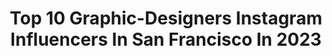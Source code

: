 ---
title: Top 10 Graphic-Designers Instagram Influencers In San Francisco In 2023
description: >-
  Find top graphic-designers Instagram influencers in San Francisco in 2023. Most popular hashtags: #sanfrancisco #graphicdesigner #california #artist.
platform: Instagram
hits: 9
text_top: Identify the best Instagram influencers on inBeat.
text_bottom: inBeat aggregates 9 Instagram influencers like this in San Francisco, United States for you to collaborate.
profiles:
  - username: "alexandriaroby"
    fullname: >-
      Alexandria Roby
    bio: >-
      Currently📍San Francisco Graphic Designer | @skydiohq
    location: "United States"
    followers: 30864
    engagement: 400
    commentsToLikes: 0.018051
    id: ck134t2cqy26e0i19ovu8fvmj
    verified: false
    hashtags: "#blackouttuesday"
  - username: "koludro"
    fullname: >-
      𝕯𝖆𝖓𝖎𝖊𝖑 𝕶𝖔𝖑𝖚𝖉𝖗𝖔𝖛𝖎𝖈𝖍
    bio: >-
      ⭐️ Brand Designer 🖋 Hand-Lettering Artist ✨ Rainbow Fluff 🌈 & Cartoon Buff 💪🏼 💕 👨🏻 𝟐𝟕 | ⬇️ 𝐍𝐄𝐖 𝐒𝐈𝐓𝐄 |📍𝐒𝐅 🌁 | he/him
    location: "United States"
    followers: 38049
    engagement: 553
    commentsToLikes: 0.014721
    id: ckaozrg3un2tm0i78ynsv6t87
    verified: false
    hashtags: "#handlettered, #merch, #artistsoninstagram, #sf"
  - username: "jermie_jerms"
    fullname: >-
      💎 Jeremy (𝕵𝖊𝖗𝖒) Co
    bio: >-
      💣 𝕯𝖊𝖘𝖎𝖌𝖓𝖊𝖗 𝖆𝖘𝖕𝖎𝖗𝖎𝖓𝖌 𝖙𝖔 𝖙𝖆𝖙𝖙𝖔𝖔 🥀 Co-Owner of @blacklampcoffee 💀 Personal @jerms.camp 📍 San Jose, California
    location: "United States"
    followers: 14096
    engagement: 758
    commentsToLikes: 0.028354
    id: ck14htklvc2hb0i198p9yir8y
    verified: false
    hashtags: "#badgedesign, #tattoodesign, #artwork, #illustration"
  - username: "abarcasv21"
    fullname: >-
      Angel Abarca
    bio: >-
      BEACH LOVER ❤️🏝 Coffee addict • Graphic Designer Photographer • Proudly Salvadoran 🇸🇻 💙 Personal account: @angelsv_21
    location: "United States"
    followers: 6927
    engagement: 305
    commentsToLikes: 0.021712
    id: ck6uddfnokgvr0j719wj11jvg
    verified: false
    hashtags: "#vscoportrait, #earth, #makemoreportraits, #portraiture"
  - username: "monimonanabanana"
    fullname: >-
      Moni Monana Banana 🍌
    bio: >-
      🌲⛄~🌴🌊 ~🍇🍷 Graphic Designer + Motion Grapher + Videomaker Drone Pilot 🚁 📍La Rioja 🇪🇸 Aliens don't talk with us because of me..
    location: "United States"
    followers: 10342
    engagement: 910
    commentsToLikes: 0.058047
    id: ck6ufgnypwxx80j713pke2up8
    verified: false
    hashtags: "#hero7, #hero9, #goproes, #goprohero8"
  - username: "rjarevalo"
    fullname: >-
      RENÉ ARÉVALO
    bio: >-
      Instagram @rene_arevalo_ .Digital Graphic Designer Engineer from Sonora. Photography, Art, Nudes & Body Paint!
    location: "United States"
    followers: 8200
    engagement: 597
    commentsToLikes: 0.019740
    id: ck5zq9fnpu6p50i14nr69q03k
    verified: false
    hashtags: "#sanfrancisco, #handsome, #model, #man"
  - username: "logosix"
    fullname: >-
      Logosix ⭐ |  Logo Designer
    bio: >-
      A gallery committed to all Logos, Branding that inspires. DM FOR PROMOTIONS Follow us @logosix and #logosix is VERY IMPORTANT to get FEATURED
    location: "United States"
    followers: 401845
    engagement: 50
    commentsToLikes: 0.015135
    id: ck8t0t2ejt7930j78clz1ttdq
    verified: false
    hashtags: "#graphicdesigner, #lettering, #vaniladesign, #logodaily"
  - username: "saxon_edits"
    fullname: >-
      Saxon edits
    bio: >-
      20 DIGITAL ARTIST Check my BitClout profile on this link! I do all kind of photo manipulations, hit the follow button if you’re interested!🤍
    location: "United States"
    followers: 8853
    engagement: 622
    commentsToLikes: 0.018685
    id: ck6ttrrb9c8ht0j71rxi86fl4
    verified: false
    hashtags: "#galaxy, #nature, #society6, #launchdesigns"
  - username: "lindseycarlene"
    fullname: >-
      L i n d s C a r l e n e
    bio: >-
      Am I doing this right? 𝘓𝘐𝘍𝘌𝘚𝘛𝘠𝘓𝘌 𝘉𝘓𝘖𝘎𝘎𝘌𝘙 | 𝘊𝘖𝘕𝘛𝘌𝘕𝘛 𝘊𝘙𝘌𝘈𝘛𝘖𝘙 ✨𝘔𝘖𝘋𝘌𝘓 | 𝘋𝘐𝘎𝘐𝘛𝘈𝘓 𝘔𝘈𝘙𝘒𝘌𝘛𝘐𝘕𝘎 | 𝘚𝘈𝘕 𝘋𝘐𝘌𝘎𝘖 📩lindseycgallagher@gmail.com
    location: "United States"
    followers: 14717
    engagement: 228
    commentsToLikes: 0.206178
    id: ck0vxidx9z1lu0i198gk37isn
    verified: false
    hashtags: "#summertimevibes, #summerstyles, #sandiegoinfluencer, #sandiegostyle"
  - username: "intedismind"
    fullname: >-
      Tedi 🪐 | FREELANCER
    bio: >-
      Workaholic. Graphic Designer. Marketer. 20 years. 🌿Vegetarian | Plantaholic |📚|🌙| ♻️ Naturally introverted, selectively extroverted 📍Bucharest, RO
    location: "United States"
    followers: 10317
    engagement: 1166
    commentsToLikes: 0.097137
    id: ck0vva2xmo7qv0i19ht4k55sn
    verified: false
    hashtags: "#giveawaytime, #instagood, #selfdevelopment, #bucharest"
---